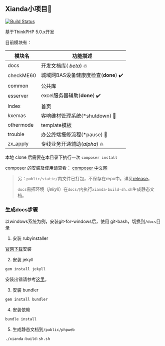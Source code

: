 ## Xianda小项目:bow:

[![Build Status](https://travis-ci.org/yuxianda/phpweb.svg?branch=master)](https://travis-ci.org/yuxianda/phpweb)

基于ThinkPHP 5.0.x开发

目前模块有：

| 模块名       | 功能描述                                     |
| --------- | ---------------------------------------- |
| docs      | 开发文档库( *beta*) :fire:                    |
| checkME60 | 城域网BAS设备健康度检查(**done**) :heavy_check_mark: |
| common    | 公共库                                      |
| esserver  | excel服务器辅助(**done**) :heavy_check_mark:  |
| index     | 首页                                       |
| kxemas    | 客响维材管理系统(*shutdown)  :no_entry_sign:     |
| othermode | template模板                               |
| trouble   | 办公终端报修流程(*pause) :wrench:                |
| zx_apply  | 专线业务开通辅助(*alpha*) :fire:                 |

本地 clone 后需要在本目录下执行一次 `composer install`

composer 的安装及使用请查看： [composer 中文网](http://www.phpcomposer.com/ )

> 另：`public/static/`内文件已打包，不保存在repo中。详见[release](https://github.com/yuxianda/phpweb/releases)。
>
> `docs`需搭环境（*jekyll*）在`docs/`内执行`xianda-build-sh.sh`生成静态文档。

### 生成docs步骤

以windows系统为例，安装git-for-windows后，使用 git-bash，切换到`/docs`目录

 1. 安装 rubyinstaller

   [官网下载](https://rubyinstaller.org/downloads/)安装

 2. 安装 jekyll

   ```sh
   gem install jekyll
   ```
   安装出错请参考[这里](https://yuxianda.github.io/notes/create-blog-by-using-jekyll.html#%E5%AE%89%E8%A3%85jekyll)。

 3. 安装 bundler

   ```sh
   gem install bundler
   ```

4. 安装依赖

  ```sh
  bundle install
  ```

5. 生成静态文档到`/public/phpweb`

  ```sh
  ./xianda-build-sh.sh
  ```
